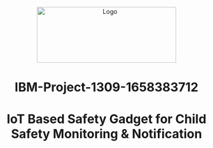 <div align="center">

<br />

  <a href="[https://github.com/othneildrew/Best-README-Template](https://careereducation.smartinternz.com/)">
    <img src="https://smartinternz.com/assets/ibm/images/IBM_Logo.png" alt="Logo" width="320" height="128">
  </a>
                   
# IBM-Project-1309-1658383712
  </div> 
  
  <div align="center">
  
 # **IoT Based Safety Gadget for Child Safety Monitoring & Notification**      
   </div> 
